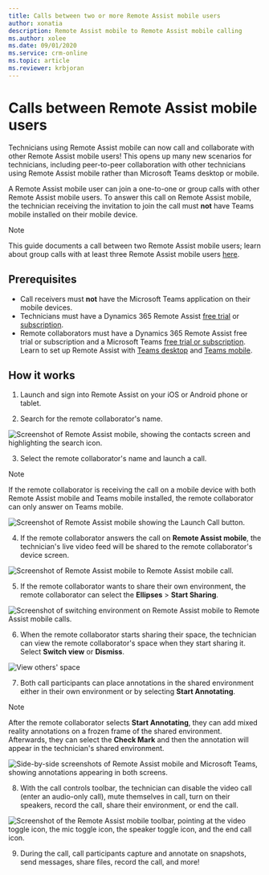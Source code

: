 ```yaml
---
title: Calls between two or more Remote Assist mobile users
author: xonatia
description: Remote Assist mobile to Remote Assist mobile calling  
ms.author: xolee
ms.date: 09/01/2020 
ms.service: crm-online
ms.topic: article
ms.reviewer: krbjoran
---
```

# Calls between Remote Assist mobile users

Technicians using Remote Assist mobile can now call and collaborate with other Remote Assist mobile users! This opens up many new scenarios for technicians, including peer-to-peer collaboration with other technicians using Remote Assist mobile rather than Microsoft Teams desktop or mobile.

A Remote Assist mobile user can join a one-to-one or group calls  with other Remote Assist mobile users. To answer this call on Remote Assist mobile, the technician receiving the invitation to join the call must **not** have Teams mobile installed on their mobile device.

> [!NOTE]
> This guide documents a call between two Remote Assist mobile users; learn about group calls with at least three Remote Assist mobile users [here](mobile-app/group-calling.md).

## Prerequisites

- Call receivers must **not** have the Microsoft Teams application on their mobile devices. 
- Technicians must have a Dynamics 365 Remote Assist [free trial](https://docs.microsoft.com/dynamics365/mixed-reality/remote-assist/try-remote-assist) or [subscription](https://docs.microsoft.com/dynamics365/mixed-reality/remote-assist/buy-remote-assist).
- Remote collaborators must have a Dynamics 365 Remote Assist free trial or subscription and a Microsoft Teams [free trial or subscription](https://www.microsoft.com/microsoft-365/microsoft-teams/group-chat-software). Learn to set up Remote Assist with [Teams desktop](https://docs.microsoft.com/dynamics365/mixed-reality/remote-assist/teams-pc-all) and [Teams mobile](https://docs.microsoft.com/dynamics365/mixed-reality/remote-assist/teams-mobile-all).

## How it works

1. Launch and sign into Remote Assist on your iOS or Android phone or tablet.

2. Search for the remote collaborator's name.

![Screenshot of Remote Assist mobile, showing the contacts screen and highlighting the search icon.](./media/calls_2.png "Search")

3. Select the remote collaborator's name and launch a call.

  > [!NOTE]
  > If the remote collaborator is receiving the call on a mobile device with both Remote Assist mobile and Teams mobile installed, the remote collaborator can only answer on Teams mobile. 

![Screenshot of Remote Assist mobile showing the Launch Call button.](./media/calls_3.png)

4. If the remote collaborator answers the call on **Remote Assist mobile**, the technician's live video feed will be shared to the remote collaborator's device screen.

![Screenshot of Remote Assist mobile to Remote Assist mobile call.](./media/ram-ram_toolbar.png)

5. If the remote collaborator wants to share their own environment, the remote collaborator can select the **Ellipses** > **Start Sharing**.

![Screenshot of switching environment on Remote Assist mobile to Remote Assist mobile calls.](./media/spectator-ram-ram.png)

6. When the remote collaborator starts sharing their space, the technician can view the remote collaborator's space when they start sharing it. Select **Switch view** or **Dismiss**.

![View others' space](./media/notif-started-sharing.png "View others' space")

7. Both call participants can place annotations in the shared environment either in their own environment or by selecting **Start Annotating**. 

> [!NOTE] 
> After the remote collaborator selects **Start Annotating**, they can add mixed reality annotations on a frozen frame of the shared environment. Afterwards, they can select the **Check Mark** and then the annotation will appear in the technician's shared environment.

![Side-by-side screenshots of Remote Assist mobile and Microsoft Teams, showing annotations appearing in both screens.](./media/ram-ram-remote-collab.png "Place Annotations")

8. With the call controls toolbar, the technician can disable the video call (enter an audio-only call), mute themselves in call, turn on their speakers, record the call, share their environment, or end the call. 

![Screenshot of the Remote Assist mobile toolbar, pointing at the video toggle icon, the mic toggle icon, the speaker toggle icon, and the end call icon.](./media/call-controls-final.png)

9. During the call, call participants capture and annotate on snapshots, send messages, share files, record the call, and more!
